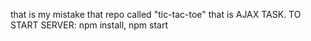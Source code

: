 that is my mistake that repo called "tic-tac-toe" that is AJAX TASK.
TO START SERVER:
npm install,
npm start
